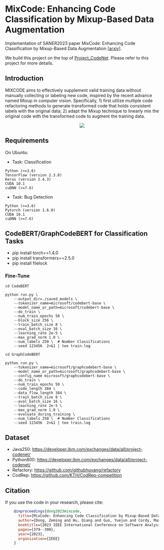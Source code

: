 # MixCode: Enhancing Code Classification by Mixup-Based Data Augmentation
Implementation of SANER2023 paper MixCode: Enhancing Code Classification by Mixup-Based Data Augmentation [[arxiv]](https://arxiv.org/abs/2210.03003).

We build this project on the top of [Project_CodeNet](https://github.com/IBM/Project_CodeNet). Please refer to this project for more details.

## Introduction
MIXCODE aims to effectively supplement valid training data without manually collecting or labeling new code, inspired by the recent advance named Mixup in computer vision. Specifically, 1) first utilize multiple code refactoring methods to generate transformed code that holds consistent labels with the original data; 2) adapt the Mixup technique to linearly mix the original code with the transformed code to augment the training data.

<div align=center><img src="img/overview.png"></div>


## Requirements
On Ubuntu:

- Task: Classification

```shell
Python (>=3.6)
TensorFlow (version 2.3.0) 
Keras (version 2.4.3)
CUDA 10.1
cuDNN (>=7.6)
```

- Task: Bug Detection
```shell
Python (>=3.6)
Pytorch (version 1.6.0) 
CUDA 10.1
cuDNN (>=7.6)
```

## CodeBERT/GraphCodeBERT for Classification Tasks

- pip install torch==1.4.0
- pip install transformers==2.5.0
- pip install filelock

### Fine-Tune 
```shell
cd CodeBERT

python run.py \
    --output_dir=./saved_models \
    --tokenizer_name=microsoft/codebert-base \
    --model_name_or_path=microsoft/codebert-base \
    --do_train \
    --num_train_epochs 50 \
    --block_size 256 \
    --train_batch_size 8 \
    --eval_batch_size 16 \
    --learning_rate 2e-5 \
    --max_grad_norm 1.0 \
    --num_labels 250 \  # Number Classifications
    --seed 123456  2>&1 | tee train.log
```

```shell
cd GraphCodeBERT

python run.py \
    --tokenizer_name=microsoft/graphcodebert-base \
    --model_name_or_path=microsoft/graphcodebert-base \
    --config_name microsoft/graphcodebert-base \
    --do_train \
    --num_train_epochs 50 \
    --code_length 384 \
    --data_flow_length 384 \
    --train_batch_size 8 \
    --eval_batch_size 16 \
    --learning_rate 2e-5 \
    --max_grad_norm 1.0 \
    --evaluate_during_training \
    --num_labels 250 \  # Number Classifications
    --seed 123456  2>&1 | tee train.log
```

## Dataset
- Java250: https://developer.ibm.com/exchanges/data/all/project-codenet/
- Python800: https://developer.ibm.com/exchanges/data/all/project-codenet/
- Refactory: https://github.com/githubhuyang/refactory
- CodRep: https://github.com/KTH/CodRep-competition

## Citation
If you use the code in your research, please cite:
```bibtex
    @inproceedings{dong2023mixcode,
      title={MixCode: Enhancing Code Classification by Mixup-Based Data Augmentation},
      author={Dong, Zeming and Hu, Qiang and Guo, Yuejun and Cordy, Maxime and Papadakis, Mike and Zhang, Zhenya and Le Traon, Yves and Zhao, Jianjun},
      booktitle={2023 IEEE International Conference on Software Analysis, Evolution and Reengineering (SANER)},
      pages={379--390},
      year={2023},
      organization={IEEE}
    }
```
